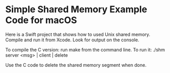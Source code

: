 # Simple Shared Memory Example Code for macOS

Here is a Swift project that shows how to used Unix shared memory. 
Compile and run it from Xcode. Look for output on the console.

To compile the C version: run make from the command line.
To run it: ./shm server &lt;msg&gt; | client | delete

Use the C code to delete the shared memory segment when done.


